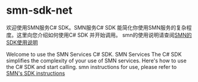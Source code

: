 # smn-sdk-net
欢迎使用SMN服务C# SDK。SMN服务C# SDK 能简化你使用SMN服务的复杂程度。这里向您介绍如何使用C# SDK 并开始调用。
smn的使用说明请查阅[SMN的SDK使用说明](https://github.com/SimpleMessageNotification/smn-sdk-net/wiki)  
  
Welcome to use the SMN Services C# SDK. SMN Services The C# SDK simplifies the complexity of your use of SMN services. Here's how to use the C# SDK and start calling. smn instructions for use, please refer to [SMN's SDK instructions](https://github.com/SimpleMessageNotification/smn-sdk-net/wiki)